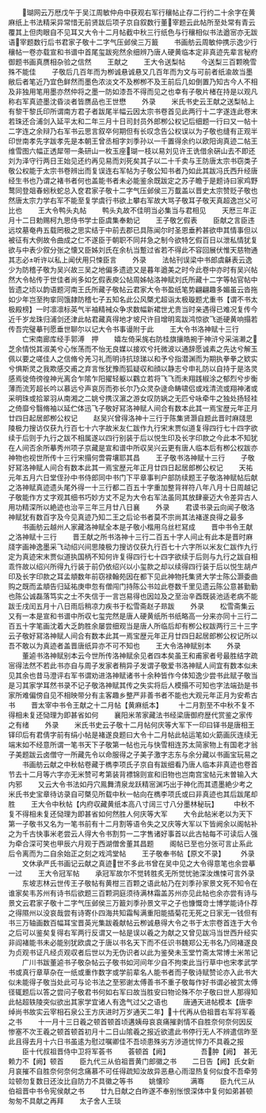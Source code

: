 <!-- { "loadSidebar": true } -->
　　瑚网云万厯戊午于吴江周敏仲舟中获观右军行穰帖止存二行约二十余字在黄麻纸上书法精采异常惜无前贤跋后项子京自叙数行董宰题云此帖所至处常有青云覆其上但肉眼自不见耳又大令十二月帖截中秋三行纸色与行穰相似书法遒宻亦无跋语宰题数行后书君家子敬十二字气压邺侯三万籖
　　书画舫云周敏仲携示逸少行穰帖一卷亦载宣和书谱中首尾玺跋宛然余细辨乃唐人硬黄临本定非真迹先辈言秘府御题书画真赝相杂验之信然
　　王献之
　　王大令送梨帖
　　今送梨三百颗晩雪殊不能佳
　　子敬后几百年而为栁诚悬诚悬又几百年而为文与可前者纸渝故当墨敝后者笔近乃宜色鲜然而墨色浓淡文不及栁栁不及王前后几如倒置乃知古今人不相及非独用笔用墨亦然仲将之墨一防如漆吾不得而见之也幸有子敬片楮在持是以观凡称右军真迹墨沈昏淡者皆赝品也王世懋
　　外录
　　米氏书史云王献之送梨帖上有黎干黎氏印所谓南方君子者跋尾半幅云因太宗书卷首见此两行十二字遂连此卷末若珠还合浦剑入延平太和二年三月十日司封员外郎栁公权记后细题一行曰又一帖十二字连之余辩乃右军书云思言叙卒何期但有长叹念告公权误以为子敬也缝有正观半印世南孝先字跋孝先是本朝王曾丞相字刘季孙以一千置得余约以欧阳询真迹二帖王维雪图六幅正透犀带一条研山一枚玉座瑚一枝以易刘见许王诜借余硏山去不即还刘为泽守行两日王始见还约再见易而刘死矣其子以二十千卖与王防唐太宗书窃类子敬公权能于太宗书卷辨出而复误连右军帖为子敬公知书者乃如此其跋冯氏西升经唐经生书也乃谓之褚书者何也盖能书者未必能鉴余既跋定之苏子瞻于是题诗曰家鸡野鹜同登爼春蚓秋蛇总入奁君家子敬十二字气压邺侯三万韯盖以晋史太宗赞贬子敬也然唐太宗力学右军不能至复学虞行书欲上攀右军故大骂子敬耳子敬天真超逸岂父可比也
　　王大令鸭头丸帖
　　鸭头丸故不佳明当必集当与君相见
　　天厯三年正月十二日勅赐柯九思侍书学士臣虞集奉勅记
　　王子敬乞假表
　　臣献之言臣违远坟墓奄冉五载罔极之思实结于中前去郡已具陈闻尔时圣恩垂矜甚欲申其情事但以被征有大例故令曲成之仁不遂臣于朝职不同幷急之制今欲特乞假百日以泄私情犹复欲与中表少叙分张之懐又臣姊刘氏在余杭当蹔过省若不得此不容回展伏惟天慈物通其志必听许以私上闻伏用只悚臣言
　　外录
　　法帖刊误梁中书郎虞龢表云逸少为防稽子敬为吴兴故三吴之地偏多遗迹又是暮年遒美之时今此卷中亦时有吴兴帖然大令帖传于世佳者尚多如乞假表庾公帖周姊帖洛神赋刘氏所藏十二字等帖官帖中皆遗之顷以韵语题河南王氏所藏子敬帖云君家大令书盈纸笔势翩翩趣多媚虽云沓拖如少年岂至拘挛同饿隷防稽七子五知名此公风槩尤超诣太极璇题尤重书【谓不书太极殿榜】一时凛凛标英气半袖精裓众争求数幅新裙世尤贵当时亲遇得已难况复传今近千岁龙珠归浦剑还津此帖君藏真得地才坡尺许目增明鸾跋鸿惊欲飞逝硬黄响搨若传吾完璧摹刊愿垂世聊尔以记大令书事谩附于此
　　王大令书洛神赋十三行
　　亡宋南廊库经手郭溥　押
　　嬉左倚采旄右防桂旗攘皓捥于神浒兮采湍濑之芝余情悦其淑美兮心怅荡而不怡无良媒以接欢兮托微波以通辞愿诚素之先达兮解玉佩以要之嗟佳人之信脩兮羌习礼而明诗抗琼珶以和予兮指潜渊而为期执拳拳之欵实兮惧斯灵之我欺感交甫之弃言怅犹豫而狐疑収和顔以静志兮申礼防以自持于是洛灵感焉徙倚徬徨神光离合乍隂乍阳擢轻躯以鸐立若将飞飞而未翔践椒涂之郁烈兮步衡薄而流芳超长吟以慕远兮声哀厉而弥长尔乃众灵杂逯命畴啸侣或戏清流或翔神渚或采明珠或拾翠羽从南湘之二姚兮携汉濵之游女叹防娲之无匹兮咏牵牛之独处扬轻袿之倚靡兮翳脩袖以延伫体迅飞子敬好冩洛神赋人间合有数本此其一焉宝歴元年正月廿四日起居郎栁公权记
　　赵吴兴曾得洛神十三行于陈集贤灏自题此晋时麻牋思陵极力搜访仅获九行百七十六字故米友仁跋作九行宋末贾似道复得四行七十四字欲续于后则于九行之跋不相属遂以四行别装于后以悦生印及长字印款之今此本不知犹在人间否余所摹秀州项子京藏是宣和谱中所収吴兴云更有唐人临本后有栁公权跋亦神物也视世所传十三行宋搨何啻霄壤耶其昌
　　王子敬书洛神赋十三行
　　子敬好冩洛神赋人间合有数本此其一焉宝歴元年正月廿四日起居郎栁公权记
　　天祐元年五月六日堂侄孙中书侍郎同中书门下平章事判户部防续题王子敬洛神赋帖后献之洛神赋真迹遗头尾外得一十三行都二百五十字重加整背祥符八年八月十日周越记子敬能作方丈字观其细书巧妙方丈不足为大令右军法虽同其放肆豪迈大令差异古人用功精深所以絶迹也治平三年三月廿八日襄
　　外录
　　君谟书录云向闻子敬洛神赋犹有数百字及今见真迹乃知二王之后论书者莫不宗尚其法褚遂良得之最多
　　书画舫云越州人家藏洛神赋全本是子敬小楷用乌丝栏冩成
　　晋中书令王献之洛神赋十三行
　　晋王献之所书洛神十三行二百五十字人间止有此本是晋时麻牋字画神逸墨采飞动绍兴间思陵极力搜访仅获九行百七十六字所以米友仁跋作九行定为真迹宋末贾似道执国柄不知何许复得四行七十四字欲续于后则与九行之跋自相乖忤故以绍兴所得九行装于前仍依绍兴以小玺款之却以续得四行装于后以悦生胡卢印及长字印款之耳孟頫数年前窃禄翰苑因在都下见此神物托集贤大学士陈公灏委曲购之既而孟頫告归延祐庚申忽有僧闯门持陈公书竝此卷数千里见遗云陈公意甚勤勤也陈公诚磊落笃实之士不失信于一言岂易得也因竝及之至治辛酉既装池适老病不能跋壬戌闰五月十八日雨后稍凉力疾书于松雪斋赵子昻跋
　　外录
　　松雪斋集云又有一本是宣和书谱中所収七玺完然是唐人硬黄纸所书纸略高一分来亦同十三行二百五十字笔画沈着大乏韵胜余屡尝细观当是唐人所临后却有栁公权跋两行三十三字云子敬好冩洛神赋人间合有数本此其一焉宝歴元年正月廿四日起居郎栁公权记所以吾不敢以为真迹者盖晋唐纸异亦不可不知也
　　王大令洛神赋别本
　　外录
　　董逌书洛神赋别本云今世所传洛神赋余见者四本矣虽王和甫家者号最胜结字疏宻得法然不若此书亦自与周子发家者稍异子发谓子敬爱书洛神赋人间宜有数本似未见其余也昔马澄评右军书谓劝进洛神赋诸书十余种皆作今体知逸少尝书此赋子敬当是习其家学耳然书录不记子敬洛神赋其传之失实将后人模搨不可知也字法端劲是书家所难偏傍自见不相映带分有主客趣乡整严非善书者不能也大观元年正月为安希古书
　　晋太宰中书令王献之十二月帖【黄麻纸本】
　　十二月割至不中秋不复不得相未复还恸理为即甚省如何
　　襄阳米芾家藏法书经梁唐御府歴代赏鉴之家传之有绪
　　外录
　　米氏书史云子敬十二月帖何庆等大军下一印曰铎书是唐相王铎印后有君倩字前有绢小帖是褚遂良题曰大令十二月帖此帖运笔如火筯画灰连续无端末如不经意所谓一笔书天下子敬第一帖也元与快雪相连苏太简家物上有国老才翁子美题跋云卤僧守一所藏先令以命服得之子美子激字志东与余分藏以书画宝玩易之
　　书画舫云献之中秋帖卷藏于檇李项氏子京自有跋细看乃唐人临本非真迹也卷首节去十二月等六字亦无米赞可考第装背褾锦则宣和旧物也岂南宫宝帖元末曽输入大内邪
　　又云大令书法如丹穴鳯舞清泉龙跃精宻渊巧出于神化而其遗墨絶少考之米氏书史宝章待访录自可槩见所载中秋一帖向在檇李项氏或曰非真迹也其后跋尾却胜
　　王大令中秋帖【内府収藏黄纸本高八寸阔三寸八分墨林秘玩】
　　中秋不复不得相未复还恸理为即甚省如何然胜人何庆等大军
　　大令此帖米老以为天下第一子敬书又名为一笔书前有十二月割等语令失之又庆等大军以下皆阙余以阁帖补之为千古快事米老尝云人得大令书割剪一二字售诸好事首以此古帖每不可读后人强为牵合深可笑也甲辰六月观于西湖僧舍董其昌题
　　阁帖已至也分张可言止系此后令离而为二自余始正之刻之戏鸿堂帖
　　王子敬奉书帖【原文不录】
　　外录
　　文休承严氏书画记云献之真迹世不多此书曾在吴中见之大令得意笔也余尝摹一过
　　王大令冠军帖
　　承冠军故尔不觉转胜炙无所觉忧驰深汝燋悚可言外录
　　东坡志林云世传王子敬帖有黄柑三百颗之语此帖乃在刘季孙家景文死不知令在谁家矣韦苏州有诗书后欲题三百颗洞庭须待满林霜盖苏州亦见此帖也余亦尝有诗与景文云君家子敬十二字气压邺侯三万籖刘季孙景文平之子也慷慨竒士博学能诗仆荐之得隰州以没哀哉尝有诗寄仆四海共知霜髩满重阳能插菊花无死之日家无一钱但有书三万轴画数百幅耳宝晋英光集跋羲献帖云栁诚悬得大令之书于太宗卷首连于大令之后可以鉴矣复得右军两行反谓又一帖是误以羲之为献之又曾见跋冯当世西升经实非阎褚能书未必能别犹欧虞之于唐以书名天下而不任识书魏郑公无书名乃同褚遂良为贞观书证凡经贞观収者后世以为无伪识者以此为鉴癸未玉堂竹斋太常博士米芾记
　　广川书跋董逌书子敬杂帖云子敬书如河间年少自不拘束此当行草中也宋孝武学书或真行章草杂在一纸或重作数字或学前辈名人能书者而子敬诗赋赞论亦入此书大似未能得子敬当处此可与论书法之至邪谢太傅善书不重子敬每作好书谓必被赏太傅径辄题后以答之尝问子敬君书何如右军曰故当胜安曰物论殊不尔子敬曰世人那得知此帖超轶陵突似欲出其家学宜诸人有逸气过父之语也
　　唐通天进帖模本【唐李绰尚书故实云宰相石泉公王方庆进时万岁通天二年】十代再从伯祖晋右军将军羲之书
　　十一月十三日羲之顿首顿首顷遘姨母哀哀痛摧剥情不自胜奈何奈何因反惨塞不次王羲之顿首顿首初月十二日山隂羲之报近欲遣此书停行无人不辨遣信昨至此且得去月十六日书虽逺为慰过嘱卿佳不吾顷患殊劣方渉道忧悴力不具羲之报
　　臣十代叔祖晋侍中卫将军荟书
　　荟顿首【阙】　　　　　吾肿【阙】　甚无赖力不【阙】顿首
　　臣九代三从伯祖晋黄门郎徽之书
　　二日告【阙】氏女新月哀摧不自胜奈何奈何念痛慕不可任得疏知汝故异恶悬心雨湿热复何似食不吾牵劳竝顿勿复数日还汝比自防力不具徽之等书
　　姚懐珍　　　满骞
　　臣九代三从伯祖晋中书令宪侯献之书
　　廿九日献之白昨遂不奉别怅恨深体中复何如弟甚顿匆匆不具献之再拜
　　太子舍人王琰
